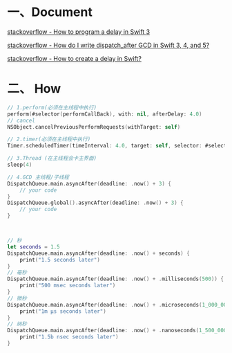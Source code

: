 # 一、Document

[stackoverflow - How to program a delay in Swift 3](https://stackoverflow.com/questions/38031137/how-to-program-a-delay-in-swift-3)

[stackoverflow - How do I write dispatch_after GCD in Swift 3, 4, and 5?](https://stackoverflow.com/questions/37801436/how-do-i-write-dispatch-after-gcd-in-swift-3-4-and-5)

[stackoverflow - How to create a delay in Swift?](https://stackoverflow.com/questions/27517632/how-to-create-a-delay-in-swift)





# 二、 How

```swift
// 1.perform(必须在主线程中执行)
perform(#selector(performCallBack), with: nil, afterDelay: 4.0)
// cancel
NSObject.cancelPreviousPerformRequests(withTarget: self)

// 2.timer(必须在主线程中执行)
Timer.scheduledTimer(timeInterval: 4.0, target: self, selector: #selector(scheduledTimerCallBack), userInfo: nil, repeats: false)

// 3.Thread (在主线程会卡主界面)
sleep(4)

// 4.GCD 主线程/子线程
DispatchQueue.main.asyncAfter(deadline: .now() + 3) {
    // your code
}
DispatchQueue.global().asyncAfter(deadline: .now() + 3) {
    // your code
}



// 秒
let seconds = 1.5
DispatchQueue.main.asyncAfter(deadline: .now() + seconds) {
    print("1.5 seconds later")
}
// 毫秒
DispatchQueue.main.asyncAfter(deadline: .now() + .milliseconds(500)) {
    print("500 msec seconds later")
}
// 微秒
DispatchQueue.main.asyncAfter(deadline: .now() + .microseconds(1_000_000)) {
    print("1m μs seconds later")
}
// 纳秒
DispatchQueue.main.asyncAfter(deadline: .now() + .nanoseconds(1_500_000_000)) {
    print("1.5b nsec seconds later")
}
```

